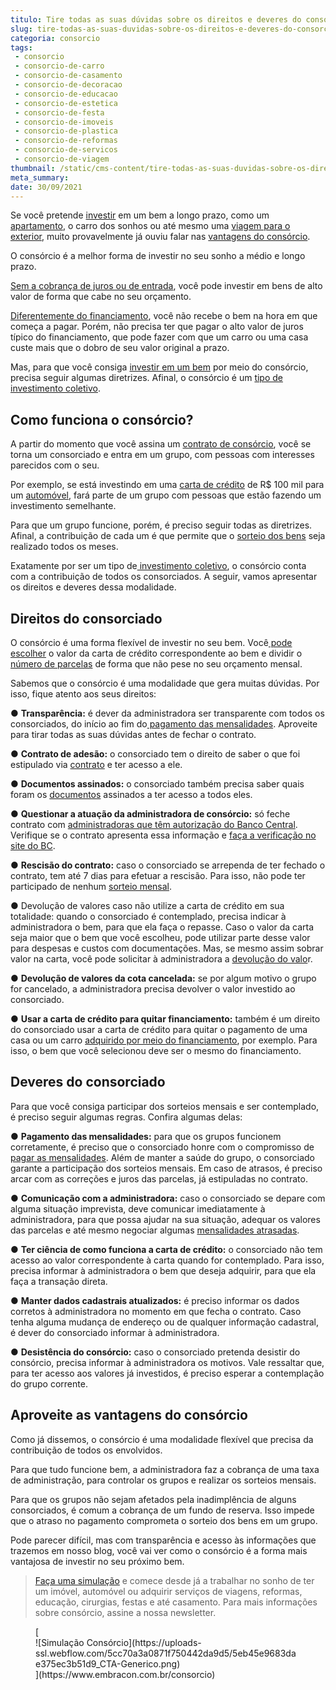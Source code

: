 ```yaml
---
titulo: Tire todas as suas dúvidas sobre os direitos e deveres do consorciado
slug: tire-todas-as-suas-duvidas-sobre-os-direitos-e-deveres-do-consorciado
categoria: consorcio
tags:
 - consorcio
 - consorcio-de-carro
 - consorcio-de-casamento
 - consorcio-de-decoracao
 - consorcio-de-educacao
 - consorcio-de-estetica
 - consorcio-de-festa
 - consorcio-de-imoveis
 - consorcio-de-plastica
 - consorcio-de-reformas
 - consorcio-de-servicos
 - consorcio-de-viagem
thumbnail: /static/cms-content/tire-todas-as-suas-duvidas-sobre-os-direitos-e-deveres-do-consorciado.png
meta_summary: 
date: 30/09/2021
---
```

Se você pretende [investir](https://www.embracon.com.br/blog/8-motivos-que-comprovam-que-consorcio-e-investimento) em um bem a longo prazo, como um [apartamento](https://www.embracon.com.br/blog/como-comprar-um-apartamento), o carro dos sonhos ou até mesmo uma [viagem para o exterior](https://www.embracon.com.br/blog/conheca-5-formas-para-pagar-uma-viagem-e-escolha-a-melhor-para-voce), muito provavelmente já ouviu falar nas [vantagens do consórcio](https://www.embracon.com.br/blog/confira-10-vantagens-indiscutiveis-do-consorcio).

O consórcio é a melhor forma de investir no seu sonho a médio e longo prazo.

[Sem a cobrança de juros ou de entrada](https://www.embracon.com.br/blog/consorcio-nao-tem-juros-entenda), você pode investir em bens de alto valor de forma que cabe no seu orçamento.

[Diferentemente do financiamento](https://www.embracon.com.br/blog/sabe-a-diferenca-entre-consorcio-e-financiamento-a-gente-te-conta), você não recebe o bem na hora em que começa a pagar. Porém, não precisa ter que pagar o alto valor de juros típico do financiamento, que pode fazer com que um carro ou uma casa custe mais que o dobro de seu valor original a prazo.

Mas, para que você consiga [investir em um bem](https://www.embracon.com.br/blog/quais-sao-os-melhores-tipos-de-investimentos-atualmente-confira) por meio do consórcio, precisa seguir algumas diretrizes. Afinal, o consórcio é um [tipo de investimento coletivo](https://www.embracon.com.br/blog/economia-colaborativa-saiba-tudo-sobre-o-assunto).

Como funciona o consórcio?
--------------------------

A partir do momento que você assina um [contrato de consórcio](https://www.embracon.com.br/blog/saiba-o-que-avaliar-antes-de-assinar-um-contrato-de-consorcio), você se torna um consorciado e entra em um grupo, com pessoas com interesses parecidos com o seu.

Por exemplo, se está investindo em uma [carta de crédito](https://www.embracon.com.br/conhecaoconsorcio/o-que-e-carta-de-credito) de R$ 100 mil para um [automóvel](https://www.embracon.com.br/consorcio-de-carros), fará parte de um grupo com pessoas que estão fazendo um investimento semelhante.

Para que um grupo funcione, porém, é preciso seguir todas as diretrizes. Afinal, a contribuição de cada um é que permite que o [sorteio dos bens](https://www.embracon.com.br/blog/assembleia-de-consorcio-como-funciona) seja realizado todos os meses.

Exatamente por ser um tipo de[ investimento coletivo](https://www.embracon.com.br/blog/economia-colaborativa-saiba-tudo-sobre-o-assunto), o consórcio conta com a contribuição de todos os consorciados. A seguir, vamos apresentar os direitos e deveres dessa modalidade.

Direitos do consorciado
-----------------------

O consórcio é uma forma flexível de investir no seu bem. Você[ pode escolher](https://www.embracon.com.br/blog/voce-conhece-todos-os-tipos-de-consorcio) o valor da carta de crédito correspondente ao bem e dividir o [número de parcelas](https://www.embracon.com.br/conhecaoconsorcio/as-parcelas-mensais-podem-ser-reajustadas) de forma que não pese no seu orçamento mensal.

Sabemos que o consórcio é uma modalidade que gera muitas dúvidas. Por isso, fique atento aos seus direitos:

● **Transparência:** é dever da administradora ser transparente com todos os consorciados, do início ao fim do[ pagamento das mensalidades](https://www.embracon.com.br/blog/11-coisas-que-voce-precisa-saber-sobre-a-parcela-do-consorcio). Aproveite para tirar todas as suas dúvidas antes de fechar o contrato.

● **Contrato de adesão:** o consorciado tem o direito de saber o que foi estipulado via [contrato](https://www.embracon.com.br/blog/saiba-o-que-avaliar-antes-de-assinar-um-contrato-de-consorcio) e ter acesso a ele.

● **Documentos assinados:** o consorciado também precisa saber quais foram os [documentos](https://www.embracon.com.br/blog/documentacao-para-consorcio-tire-suas-principais-duvidas) assinados a ter acesso a todos eles.

● **Questionar a atuação da administradora de consórcio:** só feche contrato com [administradoras que têm autorização do Banco Central](https://www.embracon.com.br/blog/saiba-como-evitar-as-fraudes-no-consorcio). Verifique se o contrato apresenta essa informação e [faça a verificação no site do BC](https://www.bcb.gov.br/acessoinformacao/legado?url=https:%2F%2Fwww4.bcb.gov.br%2Ffis%2Fcosif%2Frest%2Fbuscar-instituicoes.asp).

● **Rescisão do contrato:** caso o consorciado se arrependa de ter fechado o contrato, tem até 7 dias para efetuar a rescisão. Para isso, não pode ter participado de nenhum [sorteio mensal](https://www.embracon.com.br/blog/assembleia-de-consorcio-como-funciona).

● Devolução de valores caso não utilize a carta de crédito em sua totalidade: quando o consorciado é contemplado, precisa indicar à administradora o bem, para que ela faça o repasse. Caso o valor da carta seja maior que o bem que você escolheu, pode utilizar parte desse valor para despesas e custos com documentações. Mas, se mesmo assim sobrar valor na carta, você pode solicitar à administradora a [devolução do valo](https://www.embracon.com.br/blog/devolucao-de-valores)r.

● **Devolução de valores da cota cancelada:** se por algum motivo o grupo for cancelado, a administradora precisa devolver o valor investido ao consorciado.

● **Usar a carta de crédito para quitar financiamento:** também é um direito do consorciado usar a carta de crédito para quitar o pagamento de uma casa ou um carro [adquirido por meio do financiamento](https://www.embracon.com.br/blog/como-e-por-que-usar-o-consorcio-para-quitar-um-financiamento), por exemplo. Para isso, o bem que você selecionou deve ser o mesmo do financiamento.

Deveres do consorciado
----------------------

Para que você consiga participar dos sorteios mensais e ser contemplado, é preciso seguir algumas regras. Confira algumas delas:

● **Pagamento das mensalidades:** para que os grupos funcionem corretamente, é preciso que o consorciado honre com o compromisso de [pagar as mensalidades](https://www.embracon.com.br/blog/como-e-feito-o-pagamento-da-parcela-do-consorcio). Além de manter a saúde do grupo, o consorciado garante a participação dos sorteios mensais. Em caso de atrasos, é preciso arcar com as correções e juros das parcelas, já estipuladas no contrato.

● **Comunicação com a administradora:** caso o consorciado se depare com alguma situação imprevista, deve comunicar imediatamente à administradora, para que possa ajudar na sua situação, adequar os valores das parcelas e até mesmo negociar algumas [mensalidades atrasadas](https://www.embracon.com.br/conhecaoconsorcio/como-resolver-o-atraso-no-pagamento-das-parcelas).

● **Ter ciência de como funciona a carta de crédito:** o consorciado não tem acesso ao valor correspondente à carta quando for contemplado. Para isso, precisa informar à administradora o bem que deseja adquirir, para que ela faça a transação direta.

● **Manter dados cadastrais atualizados:** é preciso informar os dados corretos à administradora no momento em que fecha o contrato. Caso tenha alguma mudança de endereço ou de qualquer informação cadastral, é dever do consorciado informar à administradora.

● **Desistência do consórcio:** caso o consorciado pretenda desistir do consórcio, precisa informar à administradora os motivos. Vale ressaltar que, para ter acesso aos valores já investidos, é preciso esperar a contemplação do grupo corrente.

Aproveite as vantagens do consórcio
-----------------------------------

Como já dissemos, o consórcio é uma modalidade flexível que precisa da contribuição de todos os envolvidos.

Para que tudo funcione bem, a administradora faz a cobrança de uma taxa de administração, para controlar os grupos e realizar os sorteios mensais.

Para que os grupos não sejam afetados pela inadimplência de alguns consorciados, é comum a cobrança de um fundo de reserva. Isso impede que o atraso no pagamento comprometa o sorteio dos bens em um grupo.

Pode parecer difícil, mas com transparência e acesso às informações que trazemos em nosso blog, você vai ver como o consórcio é a forma mais vantajosa de investir no seu próximo bem.

> [Faça uma simulação](https://www.embracon.com.br/) e comece desde já a trabalhar no sonho de ter um imóvel, automóvel ou adquirir serviços de viagens, reformas, educação, cirurgias, festas e até casamento. Para mais informações sobre consórcio, assine a nossa newsletter.

<figure class="w-richtext-figure-type-image w-richtext-align-center">[<div>![Simulação Consórcio](https://uploads-ssl.webflow.com/5cc70a3a0871f750442da9d5/5eb45e9683dae375ec3b51d9_CTA-Generico.png)</div>](https://www.embracon.com.br/consorcio)</figure>
